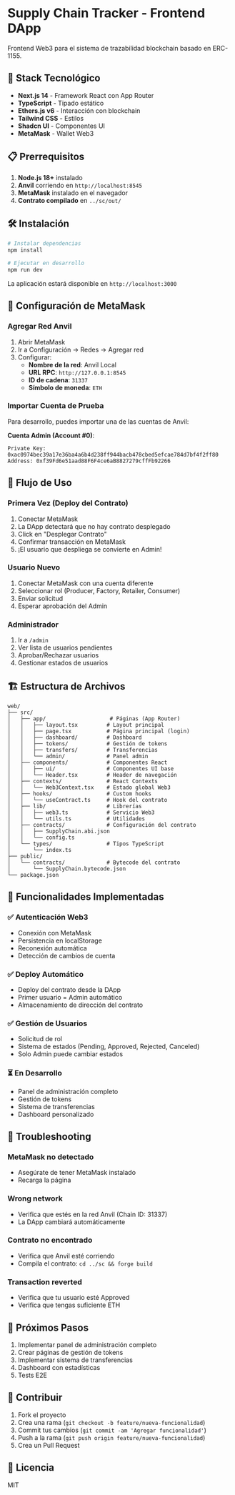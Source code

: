 # Supply Chain Tracker - Frontend DApp

Frontend Web3 para el sistema de trazabilidad blockchain basado en ERC-1155.

## 🚀 Stack Tecnológico

- **Next.js 14** - Framework React con App Router
- **TypeScript** - Tipado estático
- **Ethers.js v6** - Interacción con blockchain
- **Tailwind CSS** - Estilos
- **Shadcn UI** - Componentes UI
- **MetaMask** - Wallet Web3

## 📋 Prerrequisitos

1. **Node.js 18+** instalado
2. **Anvil** corriendo en `http://localhost:8545`
3. **MetaMask** instalado en el navegador
4. **Contrato compilado** en `../sc/out/`

## 🛠️ Instalación

```bash
# Instalar dependencias
npm install

# Ejecutar en desarrollo
npm run dev
```

La aplicación estará disponible en `http://localhost:3000`

## 🔧 Configuración de MetaMask

### Agregar Red Anvil

1. Abrir MetaMask
2. Ir a Configuración → Redes → Agregar red
3. Configurar:
   - **Nombre de la red**: Anvil Local
   - **URL RPC**: `http://127.0.0.1:8545`
   - **ID de cadena**: `31337`
   - **Símbolo de moneda**: `ETH`

### Importar Cuenta de Prueba

Para desarrollo, puedes importar una de las cuentas de Anvil:

**Cuenta Admin (Account #0)**:
```
Private Key: 0xac0974bec39a17e36ba4a6b4d238ff944bacb478cbed5efcae784d7bf4f2ff80
Address: 0xf39Fd6e51aad88F6F4ce6aB8827279cffFb92266
```

## 📱 Flujo de Uso

### Primera Vez (Deploy del Contrato)

1. Conectar MetaMask
2. La DApp detectará que no hay contrato desplegado
3. Click en "Desplegar Contrato"
4. Confirmar transacción en MetaMask
5. ¡El usuario que despliega se convierte en Admin!

### Usuario Nuevo

1. Conectar MetaMask con una cuenta diferente
2. Seleccionar rol (Producer, Factory, Retailer, Consumer)
3. Enviar solicitud
4. Esperar aprobación del Admin

### Administrador

1. Ir a `/admin`
2. Ver lista de usuarios pendientes
3. Aprobar/Rechazar usuarios
4. Gestionar estados de usuarios

## 🏗️ Estructura de Archivos

```
web/
├── src/
│   ├── app/                    # Páginas (App Router)
│   │   ├── layout.tsx         # Layout principal
│   │   ├── page.tsx           # Página principal (login)
│   │   ├── dashboard/         # Dashboard
│   │   ├── tokens/            # Gestión de tokens
│   │   ├── transfers/         # Transferencias
│   │   └── admin/             # Panel admin
│   ├── components/            # Componentes React
│   │   ├── ui/                # Componentes UI base
│   │   └── Header.tsx         # Header de navegación
│   ├── contexts/              # React Contexts
│   │   └── Web3Context.tsx    # Estado global Web3
│   ├── hooks/                 # Custom hooks
│   │   └── useContract.ts     # Hook del contrato
│   ├── lib/                   # Librerías
│   │   ├── web3.ts            # Servicio Web3
│   │   └── utils.ts           # Utilidades
│   ├── contracts/             # Configuración del contrato
│   │   ├── SupplyChain.abi.json
│   │   └── config.ts
│   └── types/                 # Tipos TypeScript
│       └── index.ts
├── public/
│   └── contracts/             # Bytecode del contrato
│       └── SupplyChain.bytecode.json
└── package.json
```

## 🔑 Funcionalidades Implementadas

### ✅ Autenticación Web3
- Conexión con MetaMask
- Persistencia en localStorage
- Reconexión automática
- Detección de cambios de cuenta

### ✅ Deploy Automático
- Deploy del contrato desde la DApp
- Primer usuario = Admin automático
- Almacenamiento de dirección del contrato

### ✅ Gestión de Usuarios
- Solicitud de rol
- Sistema de estados (Pending, Approved, Rejected, Canceled)
- Solo Admin puede cambiar estados

### ⏳ En Desarrollo
- Panel de administración completo
- Gestión de tokens
- Sistema de transferencias
- Dashboard personalizado

## 🐛 Troubleshooting

### MetaMask no detectado
- Asegúrate de tener MetaMask instalado
- Recarga la página

### Wrong network
- Verifica que estés en la red Anvil (Chain ID: 31337)
- La DApp cambiará automáticamente

### Contrato no encontrado
- Verifica que Anvil esté corriendo
- Compila el contrato: `cd ../sc && forge build`

### Transaction reverted
- Verifica que tu usuario esté Approved
- Verifica que tengas suficiente ETH

## 📝 Próximos Pasos

1. Implementar panel de administración completo
2. Crear páginas de gestión de tokens
3. Implementar sistema de transferencias
4. Dashboard con estadísticas
5. Tests E2E

## 🤝 Contribuir

1. Fork el proyecto
2. Crea una rama (`git checkout -b feature/nueva-funcionalidad`)
3. Commit tus cambios (`git commit -am 'Agregar funcionalidad'`)
4. Push a la rama (`git push origin feature/nueva-funcionalidad`)
5. Crea un Pull Request

## 📄 Licencia

MIT


